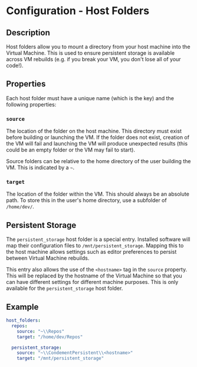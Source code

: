 # Configuration - Host Folders

## Description

Host folders allow you to mount a directory from your host machine into the Virtual Machine. This is used to ensure
persistent storage is available across VM rebuilds (e.g. if you break your VM, you don't lose all of your code!).

## Properties

Each host folder must have a unique name (which is the key) and the following properties:

### `source`

The location of the folder on the host machine. This directory must exist before building or launching the VM. If the
folder does not exist, creation of the VM will fail and launching the VM will produce unexpected results (this could be
an empty folder or the VM may fail to start).

Source folders can be relative to the home directory of the user building the VM. This is indicated by a `~`.

### `target`

The location of the folder within the VM. This should always be an absolute path. To store this in the user's home
directory, use a subfolder of `/home/dev/`.

## Persistent Storage

The `persistent_storage` host folder is a special entry. Installed software will map their configuration files to
`/mnt/persistent_storage`. Mapping this to the host machine allows settings such as editor preferences to persist
between Virtual Machine rebuilds.

This entry also allows the use of the `<hostname>` tag in the `source` property. This will be replaced by the hostname
of the Virtual Machine so that you can have different settings for different machine purposes. This is only available
for the `persistent_storage` host folder.

## Example

```yaml
host_folders:
  repos:
    source: "~\\Repos"
    target: "/home/dev/Repos"

  persistent_storage:
    source: "~\\CondementPersistent\\<hostname>"
    target: "/mnt/persistent_storage"
```
